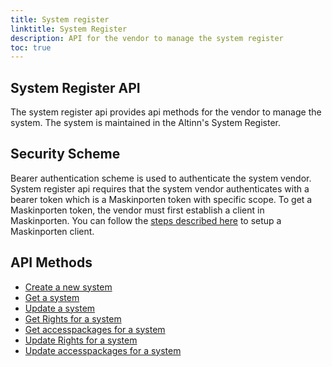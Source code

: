```yaml
---
title: System register
linktitle: System Register
description: API for the vendor to manage the system register
toc: true
---
```


## System Register API
The system register api provides api methods for the vendor to manage the system. The system is maintained in the Altinn's System Register.

## Security Scheme
Bearer authentication scheme is used to authenticate the system vendor.
System register api requires that the system vendor authenticates with a bearer token which is a Maskinporten token with specific scope.
To get a Maskinporten token, the vendor must first establish a client in Maskinporten. You can follow the [steps described here](/en/authorization/getting-started/maskinportenclient/) to setup a Maskinporten client.

## API Methods
- [Create a new system](create)
- [Get a system](get)
- [Update a system](update)
- [Get Rights for a system](get#get-rights-of-a-system)
- [Get accesspackages for a system](get#get-accesspackages-of-a-system)
- [Update Rights for a system](update#update-rights-for-a-system)
- [Update accesspackages for a system](update#update-accesspackages-for-a-system)


